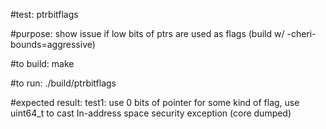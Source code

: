 #test:  ptrbitflags  

#purpose:  show issue if low bits of ptrs are used as flags (build w/ -cheri-bounds=aggressive)


#to build:
make 

#to run:
./build/ptrbitflags

#expected result:
test1: use 0 bits of pointer for some kind of flag, use uint64_t to cast
In-address space security exception (core dumped)





